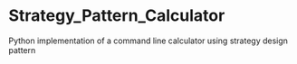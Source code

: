 # Strategy_Pattern_Calculator
Python implementation of a command line calculator using strategy design pattern 
